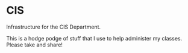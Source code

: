 CIS
===

Infrastructure for the CIS Department. 

This is a hodge podge of stuff that I use to help administer my classes. Please take and share!
